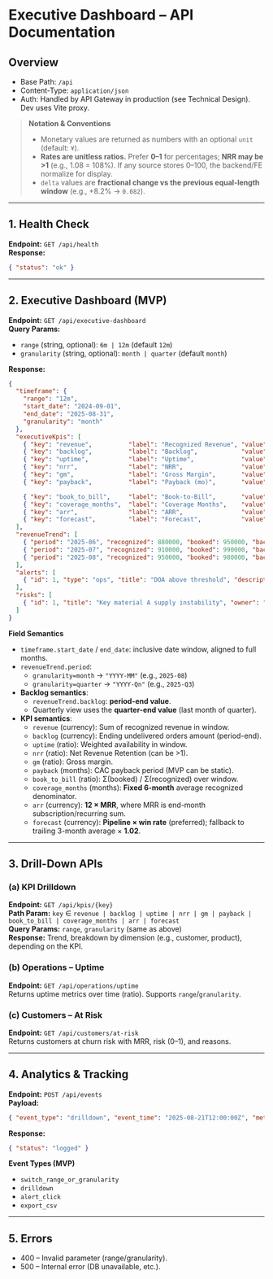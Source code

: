 # Executive Dashboard – API Documentation

## Overview
- Base Path: `/api`
- Content-Type: `application/json`
- Auth: Handled by API Gateway in production (see Technical Design). Dev uses Vite proxy.

> **Notation & Conventions**
> - Monetary values are returned as numbers with an optional `unit` (default: `¥`).
> - **Rates are unitless ratios.** Prefer **0–1** for percentages; **NRR may be >1** (e.g., 1.08 = 108%). If any source stores 0–100, the backend/FE normalize for display.
> - `delta` values are **fractional change vs the previous equal-length window** (e.g., +8.2% → `0.082`).

---

## 1. Health Check
**Endpoint:** `GET /api/health`  
**Response:**
```json
{ "status": "ok" }
```

---

## 2. Executive Dashboard (MVP)

**Endpoint:** `GET /api/executive-dashboard`  
**Query Params:**
- `range` (string, optional): `6m | 12m` (default `12m`)
- `granularity` (string, optional): `month | quarter` (default `month`)

**Response:**
```json
{
  "timeframe": {
    "range": "12m",
    "start_date": "2024-09-01",
    "end_date": "2025-08-31",
    "granularity": "month"
  },
  "executiveKpis": [
    { "key": "revenue",          "label": "Recognized Revenue", "value": 12450000, "unit": "¥", "delta": 0.082, "direction": "up" },
    { "key": "backlog",          "label": "Backlog",            "value": 8350000,  "unit": "¥", "delta": -0.031, "direction": "down" },
    { "key": "uptime",           "label": "Uptime",             "value": 0.992,                "delta": null,  "direction": "flat" },
    { "key": "nrr",              "label": "NRR",                "value": 1.08,                 "delta": null,  "direction": "flat" },
    { "key": "gm",               "label": "Gross Margin",       "value": 0.37,                 "delta": null,  "direction": "flat" },
    { "key": "payback",          "label": "Payback (mo)",       "value": 13.2,     "unit": "mo","delta": null,  "direction": "down" },

    { "key": "book_to_bill",     "label": "Book-to-Bill",       "value": 1.12 },
    { "key": "coverage_months",  "label": "Coverage Months",    "value": 6.4 },
    { "key": "arr",              "label": "ARR",                "value": 24300000, "unit": "¥" },
    { "key": "forecast",         "label": "Forecast",           "value": 940000,   "unit": "¥" }
  ],
  "revenueTrend": [
    { "period": "2025-06", "recognized": 880000, "booked": 950000, "backlog": 6500000 },
    { "period": "2025-07", "recognized": 910000, "booked": 990000, "backlog": 6600000 },
    { "period": "2025-08", "recognized": 950000, "booked": 980000, "backlog": 6700000 }
  ],
  "alerts": [
    { "id": 1, "type": "ops", "title": "DOA above threshold", "description": "1.2% > target 0.8%", "severity": "high", "created_at": "2025-08-21T12:00:00Z" }
  ],
  "risks": [
    { "id": 1, "title": "Key material A supply instability", "owner": "COO", "due": "2025-09-10", "mitigation": "Dual source", "status": "mitigating" }
  ]
}
```

**Field Semantics**
- `timeframe.start_date` / `end_date`: inclusive date window, aligned to full months.
- `revenueTrend.period`:
  - `granularity=month` → `"YYYY-MM"` (e.g., `2025-08`)
  - `granularity=quarter` → `"YYYY-Qn"` (e.g., `2025-Q3`)
- **Backlog semantics**:
  - `revenueTrend.backlog`: **period-end value**.
  - Quarterly view uses the **quarter-end value** (last month of quarter).
- **KPI semantics**:
  - `revenue` (currency): Sum of recognized revenue in window.
  - `backlog` (currency): Ending undelivered orders amount (period-end).
  - `uptime` (ratio): Weighted availability in window.
  - `nrr` (ratio): Net Revenue Retention (can be >1).
  - `gm` (ratio): Gross margin.
  - `payback` (months): CAC payback period (MVP can be static).
  - `book_to_bill` (ratio): Σ(booked) / Σ(recognized) over window.
  - `coverage_months` (months): **Fixed 6-month** average recognized denominator.
  - `arr` (currency): **12 × MRR**, where MRR is end-month subscription/recurring sum.
  - `forecast` (currency): **Pipeline × win rate** (preferred); fallback to trailing 3-month average × **1.02**.

---

## 3. Drill-Down APIs

### (a) KPI Drilldown
**Endpoint:** `GET /api/kpis/{key}`  
**Path Param:** `key` ∈ `revenue | backlog | uptime | nrr | gm | payback | book_to_bill | coverage_months | arr | forecast`  
**Query Params:** `range`, `granularity` (same as above)  
**Response:** Trend, breakdown by dimension (e.g., customer, product), depending on the KPI.

### (b) Operations – Uptime
**Endpoint:** `GET /api/operations/uptime`  
Returns uptime metrics over time (ratio). Supports `range`/`granularity`.

### (c) Customers – At Risk
**Endpoint:** `GET /api/customers/at-risk`  
Returns customers at churn risk with MRR, risk (0–1), and reasons.

---

## 4. Analytics & Tracking
**Endpoint:** `POST /api/events`  
**Payload:**
```json
{ "event_type": "drilldown", "event_time": "2025-08-21T12:00:00Z", "meta": { "key": "revenue" } }
```
**Response:**
```json
{ "status": "logged" }
```

**Event Types (MVP)**
- `switch_range_or_granularity`
- `drilldown`
- `alert_click`
- `export_csv`

---

## 5. Errors
- 400 – Invalid parameter (range/granularity).
- 500 – Internal error (DB unavailable, etc.).

